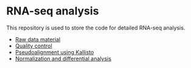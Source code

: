 # RNA-seq analysis  

This repository is used to store the code for detailed RNA-seq analysis.  
- [Raw data material](#Raw-data-material)
- [Quality control](#Quality-control)
- [Pseudoalignment using Kallisto](#Pseudoalignment-using-Kallisto)
- [Normalization and differential analysis](#Normalization-and-differential-analysis)
